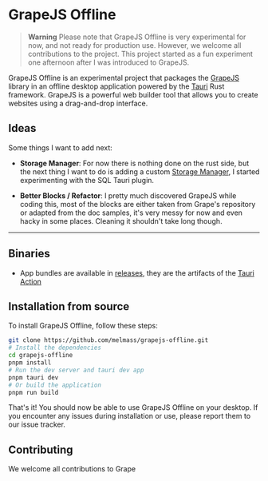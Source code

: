 # GrapeJS Offline

> **Warning**
> Please note that GrapeJS Offline is very experimental for now, and not ready for production use. However, we welcome all contributions to the project. This project started as a fun experiment one afternoon after I was introduced to GrapeJS.

GrapeJS Offline is an experimental project that packages the [GrapeJS](https://grapesjs.com/) library in an offline desktop application powered by the [Tauri](https://tauri.app/) Rust framework. GrapeJS is a powerful web builder tool that allows you to create websites using a drag-and-drop interface.

## Ideas

Some things I want to add next:

- **Storage Manager**: For now there is nothing done on the rust side, but the next thing I want to do is adding a custom [Storage Manager](https://grapesjs.com/docs/modules/Storage.html#configuration), I started experimenting with the SQL Tauri plugin.

- **Better Blocks / Refactor**: I pretty much discovered GrapeJS while coding this, most of the blocks are either taken from Grape's repository or adapted from the doc samples, it's very messy for now and even hacky in some places. Cleaning it shouldn't take long though.

---

## Binaries
- App bundles are available in [releases](), they are the artifacts of the [Tauri Action](https://github.com/tauri-apps/tauri-action/)

## Installation from source
To install GrapeJS Offline, follow these steps:

```bash
git clone https://github.com/melmass/grapejs-offline.git
# Install the dependencies
cd grapejs-offline
pnpm install
# Run the dev server and tauri dev app
pnpm tauri dev
# Or build the application
pnpm run build
```

That's it! You should now be able to use GrapeJS Offline on your desktop. If you encounter any issues during installation or use, please report them to our issue tracker.

## Contributing
We welcome all contributions to Grape